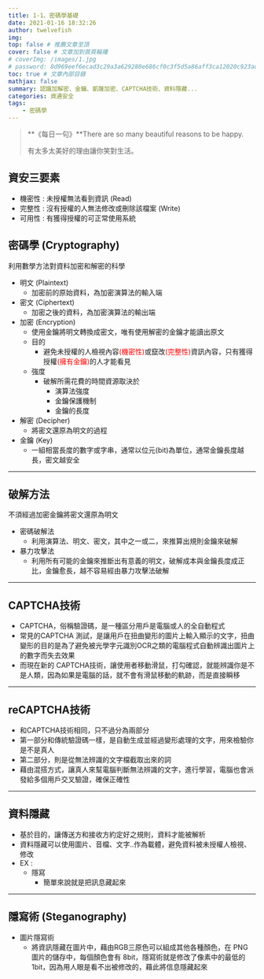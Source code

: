 ```yaml
---
title: 1-1、密碼學基礎
date: 2021-01-16 18:32:26
author: twelvefish
img:
top: false # 推薦文章至頂
cover: false # 文章加到首頁輪播
# coverImg: /images/1.jpg
# password: 8d969eef6ecad3c29a3a629280e686cf0c3f5d5a86aff3ca12020c923adc6c92
toc: true # 文章內部目錄
mathjax: false
summary: 認識加解密、金鑰、凱薩加密、CAPTCHA技術、資料隱藏...                                                  
categories: 資通安全
tags:
    - 密碼學
---
```

> **《每日一句》**There are so many beautiful reasons to be happy.
> 
> 有太多太美好的理由讓你笑對生活。

## 資安三要素
- 機密性 : 未授權無法看到資訊 (Read)
- 完整性 : 沒有授權的人無法修改或刪除該檔案 (Write)
- 可用性 : 有獲得授權的可正常使用系統

## 密碼學 (Cryptography)

利用數學方法對資料加密和解密的科學
- 明文 (Plaintext)
    - 加密前的原始資料，為加密演算法的輸入端
- 密文 (Ciphertext)
    - 加密之後的資料，為加密演算法的輸出端
- 加密 (Encryption)
    - 使用金鑰將明文轉換成密文，唯有使用解密的金鑰才能讀出原文
    - 目的
        - 避免未授權的人檢視內容<font color=red>(機密性)</font>或竄改<font color=red>(完整性)</font>資訊內容，只有獲得授權<font color=red>(擁有金鑰)</font>的人才能看見
    - 強度
        - 破解所需花費的時間資源取決於
            - 演算法強度
            - 金鑰保護機制
            - 金鑰的長度
- 解密 (Decipher)
    - 將密文還原為明文的過程
- 金鑰 (Key)
    - 一組相當長度的數字或字串，通常以位元(bit)為單位，通常金鑰長度越長，密文越安全

---

## 破解方法

不須經過加密金鑰將密文還原為明文
- 密碼破解法
    - 利用演算法、明文、密文，其中之一或二，來推算出規則金鑰來破解
- 暴力攻擊法
    - 利用所有可能的金鑰來推斷出有意義的明文，破解成本與金鑰長度成正比，金鑰愈長，越不容易經由暴力攻擊法破解

---

## CAPTCHA技術
- CAPTCHA，俗稱驗證碼，是一種區分用戶是電腦或人的全自動程式
- 常見的CAPTCHA 測試，是讓用戶在扭曲變形的圖片上輸入顯示的文字，扭曲變形的目的是為了避免被光學字元識別OCR之類的電腦程式自動辨識出圖片上的數字而失去效果
- 而現在新的 CAPTCHA技術，讓使用者移動滑鼠，打勾確認，就能辨識你是不是人類，因為如果是電腦的話，就不會有滑鼠移動的軌跡，而是直接瞬移

---

## reCAPTCHA技術

- 和CAPTCHA技術相同，只不過分為兩部分
- 第一部分和傳統驗證碼一樣，是自動生成並經過變形處理的文字，用來檢驗你是不是真人
- 第二部分，則是從無法辨識的文字檔截取出來的詞
- 藉由混搭方式，讓真人來幫電腦判斷無法辨識的文字，進行學習，電腦也會派發給多個用戶交叉驗證，確保正確性

---

## 資料隱藏
- 基於目的，讓傳送方和接收方約定好之規則，資料才能被解析
- 資料隱藏可以使用圖片、音檔、文字..作為載體，避免資料被未授權人檢視、修改
- EX :
    - 隱寫
        - 簡單來說就是把訊息藏起來

---

## 隱寫術 (Steganography)
- 圖片隱寫術
    - 將資訊隱藏在圖片中，藉由RGB三原色可以組成其他各種顏色，在 PNG 圖片的儲存中，每個顏色會有 8bit，隱寫術就是修改了像素中的最低的 1bit，因為用人眼是看不出被修改的，藉此將信息隱藏起來
